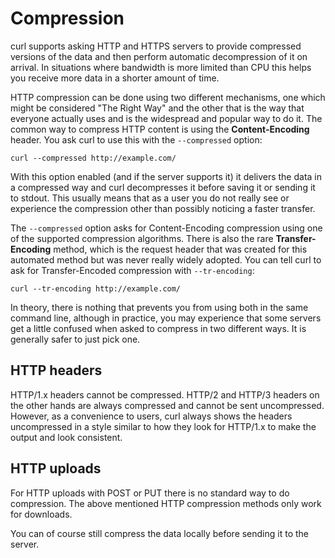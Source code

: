 # Compression

curl supports asking HTTP and HTTPS servers to provide compressed versions of
the data and then perform automatic decompression of it on arrival. In
situations where bandwidth is more limited than CPU this helps you receive
more data in a shorter amount of time.

HTTP compression can be done using two different mechanisms, one which might
be considered "The Right Way" and the other that is the way that everyone
actually uses and is the widespread and popular way to do it. The common way
to compress HTTP content is using the **Content-Encoding** header. You ask
curl to use this with the `--compressed` option:

    curl --compressed http://example.com/

With this option enabled (and if the server supports it) it delivers the data
in a compressed way and curl decompresses it before saving it or sending it to
stdout. This usually means that as a user you do not really see or experience
the compression other than possibly noticing a faster transfer.

The `--compressed` option asks for Content-Encoding compression using one of
the supported compression algorithms. There is also the rare
**Transfer-Encoding** method, which is the request header that was created for
this automated method but was never really widely adopted. You can tell curl
to ask for Transfer-Encoded compression with `--tr-encoding`:

    curl --tr-encoding http://example.com/

In theory, there is nothing that prevents you from using both in the same
command line, although in practice, you may experience that some servers
get a little confused when asked to compress in two different ways. It is
generally safer to just pick one.

## HTTP headers

HTTP/1.x headers cannot be compressed. HTTP/2 and HTTP/3 headers on the other
hands are always compressed and cannot be sent uncompressed. However, as a
convenience to users, curl always shows the headers uncompressed in a style
similar to how they look for HTTP/1.x to make the output and look consistent.

## HTTP uploads

For HTTP uploads with POST or PUT there is no standard way to do compression.
The above mentioned HTTP compression methods only work for downloads.

You can of course still compress the data locally before sending it to the
server.
